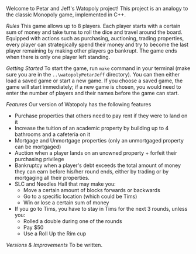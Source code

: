 Welcome to Petar and Jeff's Watopoly project!
This project is an analogy to the classic Monopoly game, implemented in C++.

*Rules*
This game allows up to 8 players. Each player starts with a certain sum of money and take turns to roll the dice and travel around the board. Equipped with actions such as purchasing, auctioning, trading properties, every player can strategically spend their money and try to become the last player remaining by making other players go bankrupt. The game ends when there is only one player left standing.

*Getting Started*
To start the game, run `make` command in your terminal (make sure you are in the `..\watopolyPetarJeff` directory). You can then either load a saved game or start a new game. If you choose a saved game, the game will start immediately; if a new game is chosen, you would need to enter the number of players and their names before the game can start.

*Features*
Our version of Watopoly has the following features
- Purchase properties that others need to pay rent if they were to land on it
- Increase the tuition of an academic property by building up to 4 bathrooms and a cafeteria on it
- Mortgage and Unmortgage properties (only an unmortgaged property can be mortgaged)
- Auction when a player lands on an unowned property + forfeit their purchasing privilege
- Bankruptcy when a player's debt exceeds the total amount of money they can earn before his/her round ends, either by trading or by mortgaging all their properties.
- SLC and Needles Hall that may make you:
  - Move a certain amount of blocks forwards or backwards
  - Go to a specific location (which could be Tims)
  - Win or lose a certain sum of money
- If you go to Tims, you have to stay in Tims for the next 3 rounds, unless you:
  - Rolled a double during one of the rounds
  - Pay $50
  - Use a Roll Up the Rim cup

*Versions & Improvements*
To be written.